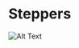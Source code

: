 # Steppers

![Alt Text](https://firebasestorage.googleapis.com/v0/b/cybrillatest-ad60b.appspot.com/o/steppers.gif?alt=media&token=64215be9-af73-436f-9a38-dcc48482dcfb)
